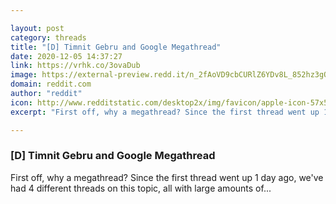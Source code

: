 ```yaml
---

layout: post
category: threads
title: "[D] Timnit Gebru and Google Megathread"
date: 2020-12-05 14:37:27
link: https://vrhk.co/3ovaDub
image: https://external-preview.redd.it/n_2fAoVD9cbCURlZ6YDv8L_852hz3gOiBYpjDc9J9oY.jpg?width=140&height=73.2984293194&auto=webp&crop=140:73.2984293194,smart&s=64e24160dd921c583d4da5918d82ceba67073074
domain: reddit.com
author: "reddit"
icon: http://www.redditstatic.com/desktop2x/img/favicon/apple-icon-57x57.png
excerpt: "First off, why a megathread? Since the first thread went up 1 day ago, we've had 4 different threads on this topic, all with large amounts of..."

---
```


### [D] Timnit Gebru and Google Megathread

First off, why a megathread? Since the first thread went up 1 day ago, we've had 4 different threads on this topic, all with large amounts of...